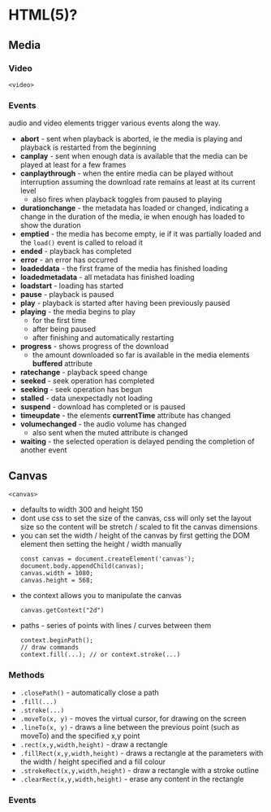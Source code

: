 # HTML(5)?
## Media
### Video
`<video>`

### Events
audio and video elements trigger various events along the way.
* **abort** - sent when playback is aborted, ie the media is playing and playback is restarted from the beginning
* **canplay** - sent when enough data is available that the media can be played at least for a few frames
* **canplaythrough** - when the entire media can be played without interruption assuming the download rate remains at least at its current level
  - also fires when playback toggles from paused to playing
* **durationchange** - the metadata has loaded or changed, indicating a change in the duration of the media, ie when enough has loaded to show the duration
* **emptied** - the media has become empty, ie if it was partially loaded and the `load()` event is called to reload it
* **ended** - playback has completed
* **error** - an error has occurred
* **loadeddata** - the first frame of the media has finished loading
* **loadedmetadata** - all metadata has finished loading
* **loadstart** - loading has started
* **pause** - playback is paused
* **play** - playback is started after having been previously paused
* **playing** - the media begins to play
  - for the first time
  - after being paused
  - after finishing and automatically restarting
* **progress** - shows progress of the download
  - the amount downloaded so far is available in the media elements **buffered** attribute
* **ratechange** - playback speed change
* **seeked** - seek operation has completed
* **seeking** - seek operation has begun
* **stalled** - data unexpectadly not loading
* **suspend** - download has completed or is paused
* **timeupdate** - the elements **currentTime** attribute has changed
* **volumechanged** - the audio volume has changed
  - also sent when the muted attribute is changed
* **waiting** - the selected operation is delayed pending the completion of another event

## Canvas
`<canvas>`
* defaults to width 300 and height 150
* dont use css to set the size of the canvas, css will only set the layout size so the content will be stretch / scaled to fit the canvas dimensions
* you can set the width / height of the canvas by first getting the DOM element then setting the height / width manually
  ```
  const canvas = document.createElement('canvas');
  document.body.appendChild(canvas);
  canvas.width = 1080;
  canvas.height = 568;
  ```
* the context allows you to manipulate the canvas
  ```
  canvas.getContext("2d")
  ```
* paths - series of points with lines / curves between them
  ```
  context.beginPath();
  // draw commands
  context.fill(...); // or context.stroke(...)
  ```

### Methods
* `.closePath()` - automatically close a path
* `.fill(...)`
* `.stroke(...)`
* `.moveTo(x, y)` - moves the virtual cursor, for drawing on the screen
* `.lineTo(x, y)` - draws a line between the previous point (such as moveTo) and the specified x,y point
* `.rect(x,y,width,height)` - draw a rectangle
* `.fillRect(x,y,width,height)` - draws a rectangle at the parameters with the width / height specified and a fill colour
* `.strokeRect(x,y,width,height)` - draw a rectangle with a stroke outline
* `.clearRect(x,y,width,height)` - erase any content in the rectangle


### Events

